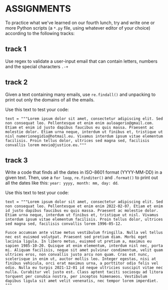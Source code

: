 # ASSIGNMENTS

To practice what we've learned on our fourth lunch, try and write one or more Python scripts (a `*.py` file, using whatever editor of your choice) according to the following tracks:

## track 1

Use regex to validate a user-input email that can contain letters, numbers and the special characters `.-+`

## track 2

Given a text containing many emails, use `re.findall()` and unpacking to print out only the domains of all the emails.

Use this text to test your code:

```
text = """Lorem ipsum dolor sit amet, consectetur adipiscing elit. Sed non consequat leo. Pellentesque et enim enim auloagerio@gmail.com. Etiam et enim id justo dapibus faucibus eu quis massa. Praesent ac molestie dolor. Etiam urna neque, interdum ut finibus et, tristique ut nisl numerionegidio@hotmail.eu. Vivamus interdum ipsum vitae elementum facilisis. Proin tellus dolor, ultrices sed magna sed, facilisis convallis lorem mevio@justice.eu."""
```

## track 3

Write a code that finds all the dates in ISO-8601 format (YYYY-MM-DD) in a given text. Then, use a `for loop`, `re.finditer()` and `.format()` to print out all the dates like this:
`year: yyyy, month: mm, day: dd`.

Use this text to test your code:

```
text = """Lorem ipsum dolor sit amet, consectetur adipiscing elit. Sed non consequat leo. Pellentesque et enim enim 2022-02-07. Etiam et enim id justo dapibus faucibus eu quis massa. Praesent ac molestie dolor. Etiam urna neque, interdum ut finibus et, tristique ut nisl. Vivamus interdum ipsum vitae elementum facilisis. Proin tellus dolor, ultrices sed magna sed, facilisis convallis lorem 1996-05-12.

Fusce accumsan ante vitae metus vestibulum fringilla. Nulla vel tellus nec est euismod volutpat. Praesent sed pretium diam. Morbi eget lacinia ligula. In libero metus, euismod ut pretium a, maximus eu sapien 1985-10-20. Quisque at enim elementum, interdum nisl nec, porta mi. Aliquam facilisis, neque sit amet pulvinar condimentum, velit quam ultrices eros, non convallis justo arcu non quam. Cras est nunc, scelerisque in enim ut, auctor mollis leo. Integer egestas, nisi at finibus vehicula, orci erat maximus urna, a porttitor odio felis vel odio. Nulla eu turpis 2021-12-01 id neque ultricies suscipit vitae nec nulla. Curabitur vel justo est. Class aptent taciti sociosqu ad litora torquent per conubia nostra, per inceptos himenaeos. Vestibulum dapibus ligula sit amet velit venenatis, nec tempor lorem imperdiet.
"""
```
